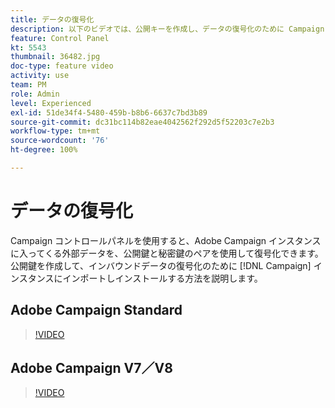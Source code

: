 ```yaml
---
title: データの復号化
description: 以下のビデオでは、公開キーを作成し、データの復号化のために Campaign インスタンスに読み込んでインストールする方法を説明します。
feature: Control Panel
kt: 5543
thumbnail: 36482.jpg
doc-type: feature video
activity: use
team: PM
role: Admin
level: Experienced
exl-id: 51de34f4-5480-459b-b8b6-6637c7bd3b89
source-git-commit: dc31bc114b82eae4042562f292d5f52203c7e2b3
workflow-type: tm+mt
source-wordcount: '76'
ht-degree: 100%

---
```


# データの復号化

Campaign コントロールパネルを使用すると、Adobe Campaign インスタンスに入ってくる外部データを、公開鍵と秘密鍵のペアを使用して復号化できます。
公開鍵を作成して、インバウンドデータの復号化のために [!DNL Campaign] インスタンスにインポートしインストールする方法を説明します。

## Adobe Campaign Standard

>[!VIDEO](https://video.tv.adobe.com/v/35753?quality=12)

## Adobe Campaign V7／V8

>[!VIDEO](https://video.tv.adobe.com/v/36482?quality=12)
